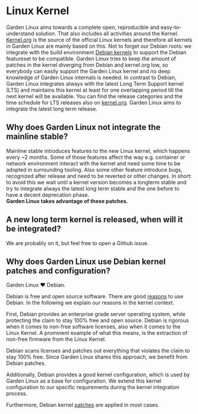 # Linux Kernel

Garden Linux aims towards a complete open, reproducible and easy-to-understand solution. That also includes all activities around the Kernel.
[Kernel.org](https://kernel.org) is the source of the official Linux kernels and therefore all kernels in Garden Linux are mainly based on this. Not to forget our Debian roots: we integrate with the build environment [Debian kernels](https://wiki.debian.org/Kernel) to support the Debian featureset to be compatible. Garden Linux tries to keep the amount of patches in the kernel diverging from Debian and kernel.org low, so everybody can easily support the Garden Linux kernel and no deep knowledge of Garden Linux internals is needed.
In contrast to Debian, Garden Linux integrates always with the latest Long Term Support kernel (LTS) and maintains this kernel at least for one overlapping period till the next kernel will be available. You can find the release categories and the time schedule for LTS releases also on [kernel.org](https://www.kernel.org/category/releases.html).
Garden Linux aims to integrate the latest long term release.

## Why does Garden Linux not integrate the mainline stable?
Mainline stable introduces features to the new Linux kernel, which happens every ~2 months. Some of those features affect the way e.g. container or network environment interact with the kernel and need some time to be adopted in surrounding tooling. Also some other feature introduce bugs, recognized after release and need to be reverted or other changes. In short: to avoid this we wait until a kernel version becomes a longterm stable and try to integrate always the latest long term stable and the one before to have a decent deprecation phase.   
**Garden Linux takes advantage of these patches.**

## A new long term kernel is released, when will it be integrated?
We are probably on it, but feel free to open a Github issue.

## Why does Garden Linux use Debian kernel patches and configuration?
Garden Linux :heart: Debian.

Debian is free and open source software. There are good [reasons](https://www.debian.org/intro/why_debian)
to use Debian. In the following we explain our reasons in the kernel context.

First, Debian provides an enterprise grade server operating system,
while protecting the claim to stay 100% free and open source.
Debian is rigorous when it comes to non-free software licenses,
also when it comes to the Linux Kernel. A prominent example of
what this means, is the extraction of non-free firmware from
the Linux Kernel.

Debian scans licenses and patches out everything
that violates the claim to stay 100% free. Since Garden Linux shares this
approach, we benefit from Debian patches.

Additionally, Debian provides a good kernel configuration,
which is used by Garden Linux as a base for configuration.
We extend this kernel configuration to our specific requirements during the
kernel integration process.

Furthermore, Debian kernel [patches](https://salsa.debian.org/kernel-team/linux/-/tree/master/debian/patches) are applied in most cases.

